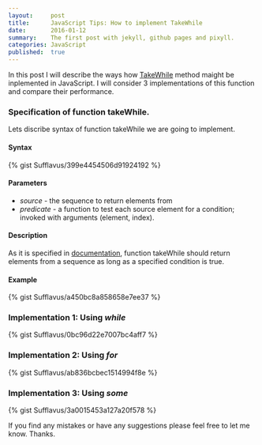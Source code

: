 ```yaml
---
layout:     post
title:      JavaScript Tips: How to implement TakeWhile
date:       2016-01-12
summary:    The first post with jekyll, github pages and pixyll.
categories: JavaScript
published:  true
---
```


In this post I will describe the ways how [TakeWhile](https://msdn.microsoft.com/ru-ru/library/bb548775(v=vs.110).aspx) method maight be inplemented in JavaScript. I will consider 3 implementations of this function and compare their performance. 

### Specification of function takeWhile.

Lets discribe syntax of function takeWhile we are going to implement.

#### Syntax

{% gist Sufflavus/399e4454506d91924192 %}

#### Parameters
- *source* - the sequence to return elements from
- *predicate* - a function to test each source element for a condition; invoked with arguments (element, index).

#### Description
As it is specified in [documentation](https://msdn.microsoft.com/ru-ru/library/bb548775(v=vs.110).aspx), function takeWhile should return elements from a sequence as long as a specified condition is true.

#### Example

{% gist Sufflavus/a450bc8a858658e7ee37 %}

### Implementation 1: Using *while*

{% gist Sufflavus/0bc96d22e7007bc4aff7 %}

### Implementation 2: Using *for*

{% gist Sufflavus/ab836bcbec1514994f8e %}

### Implementation 3: Using *some*

{% gist Sufflavus/3a0015453a127a20f578 %}


If you find any mistakes or have any suggestions please feel free to let me know. Thanks.
